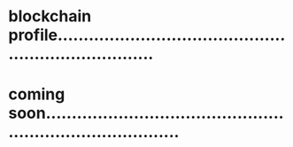 # blockchain profile........................................................................
# coming soon...............................................................................
